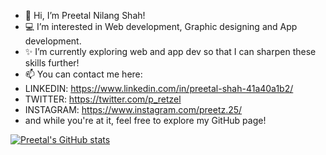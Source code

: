 - 👋 Hi, I’m Preetal Nilang Shah!
- 💻 I’m interested in Web development, Graphic designing and App development.
- ✨ I’m currently exploring web and app dev so that I can sharpen these skills further!
- 📫 You can contact me here:
- LINKEDIN: https://www.linkedin.com/in/preetal-shah-41a40a1b2/
- TWITTER: https://twitter.com/p_retzel
- INSTAGRAM: https://www.instagram.com/preetz.25/
- and while you're at it, feel free to explore my GitHub page!

[![Preetal's GitHub stats](https://github-readme-stats.vercel.app/api?username=pree251)](https://github.com/anuraghazra/github-readme-stats)
